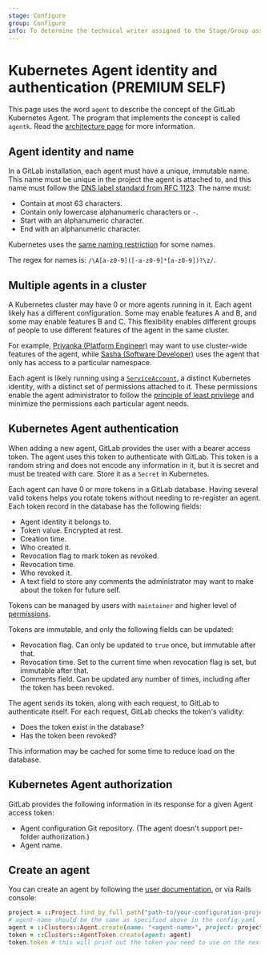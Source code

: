 ```yaml
---
stage: Configure
group: Configure
info: To determine the technical writer assigned to the Stage/Group associated with this page, see https://about.gitlab.com/handbook/engineering/ux/technical-writing/#designated-technical-writers
---
```


# Kubernetes Agent identity and authentication **(PREMIUM SELF)**

This page uses the word `agent` to describe the concept of the
GitLab Kubernetes Agent. The program that implements the concept is called `agentk`.
Read the
[architecture page](https://gitlab.com/gitlab-org/cluster-integration/gitlab-agent/-/blob/master/doc/architecture.md)
for more information.

## Agent identity and name

In a GitLab installation, each agent must have a unique, immutable name. This
name must be unique in the project the agent is attached to, and this name must
follow the [DNS label standard from RFC 1123](https://tools.ietf.org/html/rfc1123).
The name must:

- Contain at most 63 characters.
- Contain only lowercase alphanumeric characters or `-`.
- Start with an alphanumeric character.
- End with an alphanumeric character.

Kubernetes uses the
[same naming restriction](https://kubernetes.io/docs/concepts/overview/working-with-objects/names/#dns-label-names)
for some names.

The regex for names is: `/\A[a-z0-9]([-a-z0-9]*[a-z0-9])?\z/`.

## Multiple agents in a cluster

A Kubernetes cluster may have 0 or more agents running in it. Each agent likely
has a different configuration. Some may enable features A and B, and some may
enable features B and C. This flexibility enables different groups of people to
use different features of the agent in the same cluster.

For example, [Priyanka (Platform Engineer)](https://about.gitlab.com/handbook/marketing/strategic-marketing/roles-personas/#priyanka-platform-engineer)
may want to use cluster-wide features of the agent, while
[Sasha (Software Developer)](https://about.gitlab.com/handbook/marketing/strategic-marketing/roles-personas/#sasha-software-developer)
uses the agent that only has access to a particular namespace.

Each agent is likely running using a
[`ServiceAccount`](https://kubernetes.io/docs/tasks/configure-pod-container/configure-service-account/),
a distinct Kubernetes identity, with a distinct set of permissions attached to it.
These permissions enable the agent administrator to follow the
[principle of least privilege](https://en.wikipedia.org/wiki/Principle_of_least_privilege)
and minimize the permissions each particular agent needs.

## Kubernetes Agent authentication

When adding a new agent, GitLab provides the user with a bearer access token. The
agent uses this token to authenticate with GitLab. This token is a random string
and does not encode any information in it, but it is secret and must
be treated with care. Store it as a `Secret` in Kubernetes.

Each agent can have 0 or more tokens in a GitLab database. Having several valid
tokens helps you rotate tokens without needing to re-register an agent. Each token
record in the database has the following fields:

- Agent identity it belongs to.
- Token value. Encrypted at rest.
- Creation time.
- Who created it.
- Revocation flag to mark token as revoked.
- Revocation time.
- Who revoked it.
- A text field to store any comments the administrator may want to make about the token for future self.

Tokens can be managed by users with `maintainer` and higher level of
[permissions](../../user/permissions.md).

Tokens are immutable, and only the following fields can be updated:

- Revocation flag. Can only be updated to `true` once, but immutable after that.
- Revocation time. Set to the current time when revocation flag is set, but immutable after that.
- Comments field. Can be updated any number of times, including after the token has been revoked.

The agent sends its token, along with each request, to GitLab to authenticate itself.
For each request, GitLab checks the token's validity:

- Does the token exist in the database?
- Has the token been revoked?

This information may be cached for some time to reduce load on the database.

## Kubernetes Agent authorization

GitLab provides the following information in its response for a given Agent access token:

- Agent configuration Git repository. (The agent doesn't support per-folder authorization.)
- Agent name.

## Create an agent

You can create an agent by following the [user documentation](../../user/clusters/agent/index.md#create-an-agent-record-in-gitlab), or via Rails console:

```ruby
project = ::Project.find_by_full_path("path-to/your-configuration-project")
# agent-name should be the same as specified above in the config.yaml
agent = ::Clusters::Agent.create(name: "<agent-name>", project: project)
token = ::Clusters::AgentToken.create(agent: agent)
token.token # this will print out the token you need to use on the next step
```
